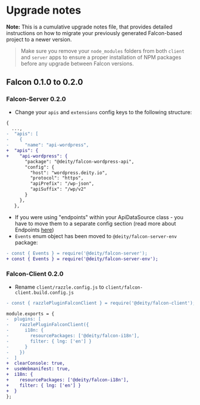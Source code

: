 # Upgrade notes

**Note:** This is a cumulative upgrade notes file, that provides detailed instructions
on how to migrate your previously generated Falcon-based project to a newer version.

> Make sure you remove your `node_modules` folders from both `client` and `server` apps
> to ensure a proper installation of NPM packages before any upgrade between Falcon versions.

## Falcon 0.1.0 to 0.2.0

### Falcon-Server 0.2.0

- Change your `apis` and `extensions` config keys to the following structure:
```diff
{
  ...,
-  "apis": [
-    {
-      "name": "api-wordpress",
+  "apis": {
+    "api-wordpress": {
       "package": "@deity/falcon-wordpress-api",
       "config": {
         "host": "wordpress.deity.io",
         "protocol": "https",
         "apiPrefix": "/wp-json",
         "apiSuffix": "/wp/v2"
       }
     },
   },
```
- If you were using "endpoints" within your ApiDataSource class - you have to move them to a separate config
section (read more about Endpoints [here](https://falcon.deity.io/docs/falcon-server/endpoints))
- `Events` enum object has been moved to `@deity/falcon-server-env` package:
```diff
- const { Events } = require('@deity/falcon-server');
+ const { Events } = require('@deity/falcon-server-env');
```

### Falcon-Client 0.2.0

- Rename `client/razzle.config.js` to `client/falcon-client.build.config.js`
```diff
- const { razzlePluginFalconClient } = require('@deity/falcon-client');

module.exports = {
-  plugins: [
-    razzlePluginFalconClient({
-      i18n: {
-        resourcePackages: ['@deity/falcon-i18n'],
-        filter: { lng: ['en'] }
-      }
-    })
-  ]
+  clearConsole: true,
+  useWebmanifest: true,
+  i18n: {
+    resourcePackages: ['@deity/falcon-i18n'],
+    filter: { lng: ['en'] }
+  }
};
```
